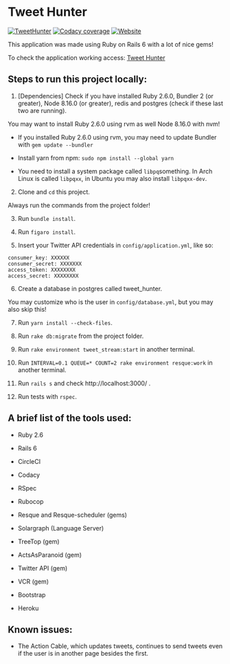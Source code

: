 Tweet Hunter
===========

[![TweetHunter](https://img.shields.io/circleci/build/gh/rafaelcgs10/TweetHunter?style=for-the-badge)](https://circleci.com/gh/rafaelcgs10/TweetHunter)
[![Codacy coverage](https://img.shields.io/codacy/coverage/0a6bda44c9aa4a7185a7886de0667e80?style=for-the-badge)](https://app.codacy.com/manual/rafaelcgs10/TweetHunter?utm_source=github.com&utm_medium=referral&utm_content=rafaelcgs10/TweetHunter&utm_campaign=Badge_Grade_Dashboard)
[![Website](https://img.shields.io/website?label=Go%20to%20Tweet-Hunter&style=for-the-badge&up_message=online&url=https%3A%2F%2Ftweet-hunter.herokuapp.com%2F)](https://tweet-hunter.herokuapp.com)

This application was made using Ruby on Rails 6 with a lot of nice gems!

To check the application working access: [Tweet Hunter](https://tweet-hunter.herokuapp.com)

## Steps to run this project locally:

1. [Dependencies] Check if you have installed Ruby 2.6.0, Bundler 2 (or greater), Node 8.16.0 (or greater), redis and postgres (check if these last two are running).

You may want to install Ruby 2.6.0 using rvm as well Node 8.16.0 with nvm!

* If you installed Ruby 2.6.0 using rvm, you may need to update Bundler with `gem update --bundler`

* Install yarn from npm: `sudo npm install --global yarn`

* You need to install a system package called  `libpq`something. In Arch Linux is called `libpqxx`, in Ubuntu you may also install `libpqxx-dev`.


2. Clone and `cd` this project.

Always run the commands from the project folder!

3. Run `bundle install`.

4. Run `figaro install`.

5. Insert your Twitter API credentials in `config/application.yml`, like so:

```
consumer_key: XXXXXX
consumer_secret: XXXXXXX
access_token: XXXXXXXX
access_secret: XXXXXXXX
```

6. Create a database in postgres called tweet_hunter.

You may customize who is the user in `config/database.yml`, but you may also skip this!

7. Run `yarn install --check-files`.

8. Run `rake db:migrate` from the project folder.

9. Run `rake environment tweet_stream:start` in another terminal.

10. Run `INTERVAL=0.1 QUEUE=* COUNT=2 rake environment resque:work` in another terminal.

11. Run `rails s` and check http://localhost:3000/ .

12. Run tests with `rspec`.

## A brief list of the tools used:

* Ruby 2.6

* Rails 6

* CircleCI

* Codacy

* RSpec

* Rubocop

* Resque and Resque-scheduler (gems)

* Solargraph (Language Server)

* TreeTop (gem)

* ActsAsParanoid (gem)

* Twitter API (gem)

* VCR (gem)

* Bootstrap

* Heroku

## Known issues:

* The Action Cable, which updates tweets, continues to send tweets even if the user is in another page besides the first.
